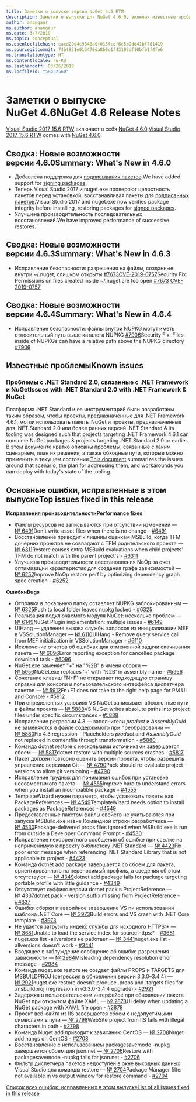 ```yaml
---
title: Заметки о выпуске версии NuGet 4.6 RTM
description: Заметки о выпуске для NuGet 4.6.0, включая известные проблемы, исправления ошибок, добавленные функции и запросы на изменение структуры.
author: anangaur
ms.author: anangaur
ms.date: 3/7/2018
ms.topic: conceptual
ms.openlocfilehash: eacd29d4c9340a0f015fcdf6c5b9dd41bf781419
ms.sourcegitcommit: 74bf831e013470da8b0c1f43193df10bfb1f4fe6
ms.translationtype: HT
ms.contentlocale: ru-RU
ms.lasthandoff: 03/26/2019
ms.locfileid: "58432560"
---
```

# <a name="nuget-46-release-notes"></a><span data-ttu-id="3f0e5-103">Заметки о выпуске NuGet 4.6</span><span class="sxs-lookup"><span data-stu-id="3f0e5-103">NuGet 4.6 Release Notes</span></span>

<span data-ttu-id="3f0e5-104">[Visual Studio 2017 15.6 RTW](https://www.visualstudio.com/news/releasenotes/vs2017-relnotes) включает в себя [NuGet 4.6.0](https://dist.nuget.org/win-x86-commandline/v4.6.0/nuget.exe).</span><span class="sxs-lookup"><span data-stu-id="3f0e5-104">[Visual Studio 2017 15.6 RTW](https://www.visualstudio.com/news/releasenotes/vs2017-relnotes) comes with [NuGet 4.6.0](https://dist.nuget.org/win-x86-commandline/v4.6.0/nuget.exe).</span></span>

## <a name="summary-whats-new-in-460"></a><span data-ttu-id="3f0e5-105">Сводка: Новые возможности версии 4.6.0</span><span class="sxs-lookup"><span data-stu-id="3f0e5-105">Summary: What's New in 4.6.0</span></span>

* <span data-ttu-id="3f0e5-106">Добавлена поддержка для [подписывания пакетов](../create-packages/sign-a-package.md).</span><span class="sxs-lookup"><span data-stu-id="3f0e5-106">We have added support for [signing packages](../create-packages/sign-a-package.md).</span></span>
* <span data-ttu-id="3f0e5-107">Теперь Visual Studio 2017 и nuget.exe проверяют целостность пакетов перед установкой, восстанавливая пакеты для [подписанных пакетов](../reference/signed-packages-reference.md).</span><span class="sxs-lookup"><span data-stu-id="3f0e5-107">Visual Studio 2017 and nuget.exe now verifies package integrity before installing, restoring packages for [signed packages](../reference/signed-packages-reference.md).</span></span>
* <span data-ttu-id="3f0e5-108">Улучшена производительность последовательных восстановлений.</span><span class="sxs-lookup"><span data-stu-id="3f0e5-108">We have improved performance of successive restores.</span></span>

## <a name="summary-whats-new-in-463"></a><span data-ttu-id="3f0e5-109">Сводка: Новые возможности версии 4.6.3</span><span class="sxs-lookup"><span data-stu-id="3f0e5-109">Summary: What's New in 4.6.3</span></span>

* <span data-ttu-id="3f0e5-110">Исправление безопасности: разрешения на файлы, созданные внутри ~/.nuget, слишком открыты [#7673](https://github.com/NuGet/Home/issues/7673)[CVE-2019-0757](https://portal.msrc.microsoft.com/en-us/security-guidance/advisory/CVE-2019-0757)</span><span class="sxs-lookup"><span data-stu-id="3f0e5-110">Security Fix: Permissions on files created inside ~/.nuget are too open [#7673](https://github.com/NuGet/Home/issues/7673) [CVE-2019-0757](https://portal.msrc.microsoft.com/en-us/security-guidance/advisory/CVE-2019-0757)</span></span>

## <a name="summary-whats-new-in-464"></a><span data-ttu-id="3f0e5-111">Сводка: Новые возможности версии 4.6.4</span><span class="sxs-lookup"><span data-stu-id="3f0e5-111">Summary: What's New in 4.6.4</span></span>

* <span data-ttu-id="3f0e5-112">Исправление безопасности: файлы внутри NUPKG могут иметь относительный путь выше каталога NUPKG [#7906](https://github.com/NuGet/Home/issues/7906)</span><span class="sxs-lookup"><span data-stu-id="3f0e5-112">Security Fix: Files inside of NUPKGs can have a relative path above the NUPKG directory [#7906](https://github.com/NuGet/Home/issues/7906)</span></span>

## <a name="known-issues"></a><span data-ttu-id="3f0e5-113">Известные проблемы</span><span class="sxs-lookup"><span data-stu-id="3f0e5-113">Known issues</span></span>

### <a name="issues-with-net-standard-20-with-net-framework--nuget"></a><span data-ttu-id="3f0e5-114">Проблемы с .NET Standard 2.0, связанные с .NET Framework и NuGet</span><span class="sxs-lookup"><span data-stu-id="3f0e5-114">Issues with .NET Standard 2.0 with .NET Framework & NuGet</span></span> 

<span data-ttu-id="3f0e5-115">Платформа .NET Standard и ее инструментарий были разработаны таким образом, чтобы проекты, предназначенные для .NET Framework 4.6.1, могли использовать пакеты NuGet и проекты, предназначенные для .NET Standard 2.0 или более ранних версий.</span><span class="sxs-lookup"><span data-stu-id="3f0e5-115">.NET Standard & its tooling was designed such that projects targeting .NET Framework 4.6.1 can consume NuGet packages & projects targeting .NET Standard 2.0 or earlier.</span></span> <span data-ttu-id="3f0e5-116">[В этом документе](https://github.com/dotnet/standard/issues/481) кратко описаны проблемы, связанные с таким сценарием, план их решения, а также обходные пути, которые можно применить в текущем состоянии.</span><span class="sxs-lookup"><span data-stu-id="3f0e5-116">[This document](https://github.com/dotnet/standard/issues/481) summarizes the issues around that scenario, the plan for addressing them, and workarounds you can deploy with today's state of the tooling.</span></span>

## <a name="top-issues-fixed-in-this-release"></a><span data-ttu-id="3f0e5-117">Основные ошибки, исправленные в этом выпуске</span><span class="sxs-lookup"><span data-stu-id="3f0e5-117">Top issues fixed in this release</span></span>

<span data-ttu-id="3f0e5-118">**Исправления производительности**</span><span class="sxs-lookup"><span data-stu-id="3f0e5-118">**Performance fixes**</span></span>

* <span data-ttu-id="3f0e5-119">Файлы ресурсов не записываются при отсутствии изменений — [№ 6491](https://github.com/NuGet/Home/issues/6491)</span><span class="sxs-lookup"><span data-stu-id="3f0e5-119">Don't write asset files when there is no change - [#6491](https://github.com/NuGet/Home/issues/6491)</span></span>
* <span data-ttu-id="3f0e5-120">Восстановление приводит к лишним оценкам MSBuild, когда TFM дочерних проектов не совпадают с TFM родительского проекта — [№ 6311](https://github.com/NuGet/Home/issues/6311)</span><span class="sxs-lookup"><span data-stu-id="3f0e5-120">Restore causes extra MSBuild evaluations when child projects' TFM do not match with the parent project's - [#6311](https://github.com/NuGet/Home/issues/6311)</span></span>
* <span data-ttu-id="3f0e5-121">Улучшена производительности восстановления NoOp за счет оптимизации характеристик для создания графа зависимостей — [№ 6252](https://github.com/NuGet/Home/issues/6252)</span><span class="sxs-lookup"><span data-stu-id="3f0e5-121">Improve NoOp restore perf by optimizing dependency graph spec creation - [#6252](https://github.com/NuGet/Home/issues/6252)</span></span>

<span data-ttu-id="3f0e5-122">**Ошибки**</span><span class="sxs-lookup"><span data-stu-id="3f0e5-122">**Bugs**</span></span>

* <span data-ttu-id="3f0e5-123">Отправка в локальную папку оставляет NUPKG заблокированным — [№ 6325](https://github.com/NuGet/Home/issues/6325)</span><span class="sxs-lookup"><span data-stu-id="3f0e5-123">Push to local folder leaves nupkg locked - [#6325](https://github.com/NuGet/Home/issues/6325)</span></span>
* <span data-ttu-id="3f0e5-124">Реализация подключаемого модуля NuGet: несколько проблем — [№ 6149](https://github.com/NuGet/Home/issues/6149)</span><span class="sxs-lookup"><span data-stu-id="3f0e5-124">NuGet Plugin implementation:  multiple issues - [#6149](https://github.com/NuGet/Home/issues/6149)</span></span>
* <span data-ttu-id="3f0e5-125">UIHang — удаление вызова службы запросов из инициализации MEF в VSSolutionManager — [№ 6110](https://github.com/NuGet/Home/issues/6110)</span><span class="sxs-lookup"><span data-stu-id="3f0e5-125">UIHang - Remove query service call from MEF initialization in VSSolutionManager - [#6110](https://github.com/NuGet/Home/issues/6110)</span></span>
* <span data-ttu-id="3f0e5-126">Исключение отчетов об ошибках для отмененной задачи скачивания пакета — [№ 6096](https://github.com/NuGet/Home/issues/6096)</span><span class="sxs-lookup"><span data-stu-id="3f0e5-126">Error reporting exception for cancelled package download task - [#6096](https://github.com/NuGet/Home/issues/6096)</span></span>
* <span data-ttu-id="3f0e5-127">NuGet.exe заменяет "+" на "%2B" в имени сборки — [№ 5956](https://github.com/NuGet/Home/issues/5956)</span><span class="sxs-lookup"><span data-stu-id="3f0e5-127">NuGet.exe replaces '+' with '%2B' in assembly name - [#5956](https://github.com/NuGet/Home/issues/5956)</span></span>
* <span data-ttu-id="3f0e5-128">Сочетание клавиш FN+F1 не открывает подходящую страницу справки для консоли и пользовательского интерфейса диспетчера пакетов — [№ 5912](https://github.com/NuGet/Home/issues/5912)</span><span class="sxs-lookup"><span data-stu-id="3f0e5-128">Fn+F1 does not take to the right help page for PM UI and Console - [#5912](https://github.com/NuGet/Home/issues/5912)</span></span>
* <span data-ttu-id="3f0e5-129">При определенных условиях VS NuGet записывает абсолютные пути в файлы проекта — [№ 5888](https://github.com/NuGet/Home/issues/5888)</span><span class="sxs-lookup"><span data-stu-id="3f0e5-129">VS NuGet writes absolute paths into project files under specific circumstances - [#5888](https://github.com/NuGet/Home/issues/5888)</span></span>
* <span data-ttu-id="3f0e5-130">Исправление регрессии 4.3 — заполнители $product$ и $AssemblyGuid$ не заменяются в файле содержимого при преобразовании — [№ 5880](https://github.com/NuGet/Home/issues/5880)</span><span class="sxs-lookup"><span data-stu-id="3f0e5-130">Fix 4.3 regression - Placeholders $product$ and $AssemblyGuid$ not replaced in contentfile through transformation - [#5880](https://github.com/NuGet/Home/issues/5880)</span></span>
* <span data-ttu-id="3f0e5-131">Команда dotnet restore с несколькими источниками завершается сбоем — [№ 5817](https://github.com/NuGet/Home/issues/5817)</span><span class="sxs-lookup"><span data-stu-id="3f0e5-131">dotnet restore with multiple sources crashes - [#5817](https://github.com/NuGet/Home/issues/5817)</span></span>
* <span data-ttu-id="3f0e5-132">Пакет должен повторно оценить версии проекта, чтобы разрешить управление версиями Git — [№ 4790](https://github.com/NuGet/Home/issues/4790)</span><span class="sxs-lookup"><span data-stu-id="3f0e5-132">Pack should re-evaluate project versions to allow git versioning - [#4790](https://github.com/NuGet/Home/issues/4790)</span></span>
* <span data-ttu-id="3f0e5-133">Исправление трудных для понимания ошибок при установке несовместимого пакета — [№ 4555](https://github.com/NuGet/Home/issues/4555)</span><span class="sxs-lookup"><span data-stu-id="3f0e5-133">Improve hard to understand errors when you install an incompatible package - [#4555](https://github.com/NuGet/Home/issues/4555)</span></span>
* <span data-ttu-id="3f0e5-134">TemplateWizard нужен параметр, чтобы установить пакеты как PackageReferences — [№ 4549](https://github.com/NuGet/Home/issues/4549)</span><span class="sxs-lookup"><span data-stu-id="3f0e5-134">TemplateWizard needs option to install packages as PackageReferences - [#4549](https://github.com/NuGet/Home/issues/4549)</span></span>
* <span data-ttu-id="3f0e5-135">Предоставленные пакетом файлы свойств не учитываются при запуске MSBuild.exe извне Командной строки разработчика — [№ 4530](https://github.com/NuGet/Home/issues/4530)</span><span class="sxs-lookup"><span data-stu-id="3f0e5-135">Package-delivered props files ignored when MSBuild.exe is run from outside a Developer Command Prompt - [#4530](https://github.com/NuGet/Home/issues/4530)</span></span>
* <span data-ttu-id="3f0e5-136">Исправление некорректного сообщения об ошибке при ссылке на неприменимую к проекту библиотеку .NET Standard — [№ 4423](https://github.com/NuGet/Home/issues/4423)</span><span class="sxs-lookup"><span data-stu-id="3f0e5-136">Fix poor error message when referencing .NET Standard Library that is not applicable to project - [#4423](https://github.com/NuGet/Home/issues/4423)</span></span>
* <span data-ttu-id="3f0e5-137">Команда dotnet add package завершается со сбоем для пакета, ориентированного на переносимый профиль, а сведения об этом отсутствуют — [№ 4349](https://github.com/NuGet/Home/issues/4349)</span><span class="sxs-lookup"><span data-stu-id="3f0e5-137">dotnet add package fails for package targeting portable profile with little guidance - [#4349](https://github.com/NuGet/Home/issues/4349)</span></span>
* <span data-ttu-id="3f0e5-138">Отсутствует суффикс версии dotnet pack в ProjectReference — [№ 4337](https://github.com/NuGet/Home/issues/4337)</span><span class="sxs-lookup"><span data-stu-id="3f0e5-138">dotnet pack - version suffix missing from ProjectReference - [#4337](https://github.com/NuGet/Home/issues/4337)</span></span>
* <span data-ttu-id="3f0e5-139">Ошибки сборки и аварийное завершение VS пи использовании шаблона .NET Core — [№ 3973](https://github.com/NuGet/Home/issues/3973)</span><span class="sxs-lookup"><span data-stu-id="3f0e5-139">Build errors and VS crash with .NET Core template - [#3973](https://github.com/NuGet/Home/issues/3973)</span></span>
* <span data-ttu-id="3f0e5-140">Не удается загрузить индекс службы для исходного HTTPS:\* — [№ 3681](https://github.com/NuGet/Home/issues/3681)</span><span class="sxs-lookup"><span data-stu-id="3f0e5-140">Unable to load the service index for source https:\* - [#3681](https://github.com/NuGet/Home/issues/3681)</span></span>
* <span data-ttu-id="3f0e5-141">nuget.exe list -allversions не работает — [№ 3441](https://github.com/NuGet/Home/issues/3441)</span><span class="sxs-lookup"><span data-stu-id="3f0e5-141">nuget.exe list -allversions doesn't work - [#3441](https://github.com/NuGet/Home/issues/3441)</span></span>
* <span data-ttu-id="3f0e5-142">Вводящее в заблуждение сообщение об ошибке разрешения зависимости — [№ 2984](https://github.com/NuGet/Home/issues/2984)</span><span class="sxs-lookup"><span data-stu-id="3f0e5-142">Misleading dependency resolution error message - [#2984](https://github.com/NuGet/Home/issues/2984)</span></span>
* <span data-ttu-id="3f0e5-143">Команда nuget.exe restore не создает файлы PROPS и TARGETS для MSBUILDPROJ (регрессия в обновлении версии 3.3.0–3.4.4) — [№ 2921](https://github.com/NuGet/Home/issues/2921)</span><span class="sxs-lookup"><span data-stu-id="3f0e5-143">nuget.exe restore doesn't produce .props and .targets files for .msbuildproj (regression in v3.3.0-3.4.4 upgrade) - [#2921](https://github.com/NuGet/Home/issues/2921)</span></span>
* <span data-ttu-id="3f0e5-144">Задержка в пользовательском интерфейсе при обновлении пакета NuGet при открытом файле XAML — [№ 2878](https://github.com/NuGet/Home/issues/2878)</span><span class="sxs-lookup"><span data-stu-id="3f0e5-144">UI delay when updating a NuGet package with XAML file open - [#2878](https://github.com/NuGet/Home/issues/2878)</span></span>
* <span data-ttu-id="3f0e5-145">Проект веб-сайта из IIS завершается сбоем с недопустимыми символами в пути — [№ 2798](https://github.com/NuGet/Home/issues/2798)</span><span class="sxs-lookup"><span data-stu-id="3f0e5-145">WebSite project from IIS fails with illegal characters in path - [#2798](https://github.com/NuGet/Home/issues/2798)</span></span>
* <span data-ttu-id="3f0e5-146">Команда Nuget add приводит к зависанию CentOS — [№ 2708](https://github.com/NuGet/Home/issues/2708)</span><span class="sxs-lookup"><span data-stu-id="3f0e5-146">Nuget add hangs on CentOS - [#2708](https://github.com/NuGet/Home/issues/2708)</span></span>
* <span data-ttu-id="3f0e5-147">Восстановление с использованием packagesavemode -nupkg завершается сбоем для json.net — [№ 2706](https://github.com/NuGet/Home/issues/2706)</span><span class="sxs-lookup"><span data-stu-id="3f0e5-147">Restore with packagesavemode -nupkg fails for json.net - [#2706](https://github.com/NuGet/Home/issues/2706)</span></span>
* <span data-ttu-id="3f0e5-148">Фильтр диспетчера пакетов недоступен в окне выходных данных Visual Studio для команды restore — [№ 2704](https://github.com/NuGet/Home/issues/2704)</span><span class="sxs-lookup"><span data-stu-id="3f0e5-148">Package Manager filter not available in vs output window for restore command - [#2704](https://github.com/NuGet/Home/issues/2704)</span></span>

[<span data-ttu-id="3f0e5-149">Список всех ошибок, исправленных в этом выпуске</span><span class="sxs-lookup"><span data-stu-id="3f0e5-149">List of all issues fixed in this release</span></span>](https://github.com/NuGet/Home/issues?q=is%3Aissue+is%3Aclosed+milestone%3A%224.6")
